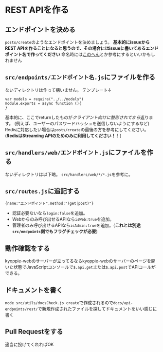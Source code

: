 # REST APIを作る

## エンドポイントを決める
`posts/create`のようなエンドポイントを決めましょう。
**基本的にissueからREST APIを作ることになると思うので、その場合にはissueに書いてあるエンドポイント名で作ってください**
命名時には[このへん](/src/routes.js)とか参考にするといいかもしれません

## `src/endpoints/エンドポイント名.js`にファイルを作る
ないディレクトリは作って構いません。
テンプレート↓
```
var models = require("../../models")
module.exports = async function (){
}
```
基本的に、ここでreturnしたものが*クライアント向けに整形されてから*返ります。
(例えば、ユーザーのパスワードハッシュを送信しないようにするなど)
Redisに対応したい場合は`posts/create`の最後の方を参考にしてください。(**RedisはStreaming APIのためのみに利用してください！！**)

## `src/handlers/web/エンドポイント.js`にファイルを作る
ないディレクトリは以下略。
`src/handlers/web/*/*.js`を参考に。

## `src/routes.js`に追記する
`{name:"エンドポイント",method:"(get|post)"}`
- 認証必要ないなら`login:false`を追加。
- Webからのみ呼び出せるAPIなら`isWeb:true`を追加。
- 管理者のみ呼び出せるAPIなら`isAdmin:true`を追加。(**これとは別途`src/endpoints`側でもフラグチェックが必要**)

## 動作確認をする
kyoppie-webのサーバーが立ってるならkyoppie-webのサーバーのページを開いた状態でJavaScriptコンソールで`$.api.get`または`$.api.post`でAPIコールができる。

## ドキュメントを書く
`node src/utils/docsCheck.js create`で作成されるので`docs/api-endpoints/rest/`で新規作成されたファイルを探してドキュメントをいい感じに書く

## Pull Requestをする
適当に投げてくれればOK
